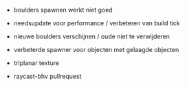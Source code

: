 - boulders spawnen werkt niet goed

- needsupdate voor performance / verbeteren van build tick

- nieuwe boulders verschijnen / oude niet te verwijderen

- verbeterde spawner voor objecten met gelaagde objecten

- triplanar texture

- raycast-bhv pullrequest

<!-- {"position":[2581.7406015628853,980.6652195632854,-1359.391215912829],"offset":{"x":18,"y":-10}} -->
<!-- {"position":[2752.7925935303933,1027.3258721815296,-1328.781806245274],"offset":{"x":19,"z":-10}} -->


